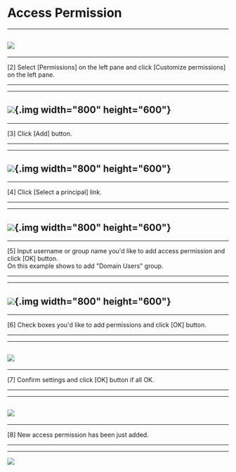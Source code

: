# Access Permission

  ----------------------------------------------------------------------------------------------------------------------------------------------------
  ![](./Windows%20Server%202012%20R2%20_%20File%20Server%20_%20Access%20Permission%20_%20Server%20World_files/29.png)
  ----------------------------------------------------------------------------------------------------------------------------------------------------

  ------- -----------------------------------------------------------------------------------------------
  \[2\]   Select \[Permissions\] on the left pane and click \[Customize permissions\] on the left pane.
  ------- -----------------------------------------------------------------------------------------------

  ----------------------------------------------------------------------------------------------------------------------------------------------------
  ![](./Windows%20Server%202012%20R2%20_%20File%20Server%20_%20Access%20Permission%20_%20Server%20World_files/30.png){.img width="800" height="600"}
  ----------------------------------------------------------------------------------------------------------------------------------------------------

  ------- -----------------------
  \[3\]   Click \[Add\] button.
  ------- -----------------------

  ----------------------------------------------------------------------------------------------------------------------------------------------------
  ![](./Windows%20Server%202012%20R2%20_%20File%20Server%20_%20Access%20Permission%20_%20Server%20World_files/31.png){.img width="800" height="600"}
  ----------------------------------------------------------------------------------------------------------------------------------------------------

  ------- ------------------------------------
  \[4\]   Click \[Select a principal\] link.
  ------- ------------------------------------

  ----------------------------------------------------------------------------------------------------------------------------------------------------
  ![](./Windows%20Server%202012%20R2%20_%20File%20Server%20_%20Access%20Permission%20_%20Server%20World_files/32.png){.img width="800" height="600"}
  ----------------------------------------------------------------------------------------------------------------------------------------------------

  ----------------------------------- -----------------------------------
  \[5\]                               Input username or group name you\'d
                                      like to add access permission and
                                      click \[OK\] button.\
                                      On this example shows to add
                                      \"Domain Users\" group.

  ----------------------------------- -----------------------------------

  ----------------------------------------------------------------------------------------------------------------------------------------------------
  ![](./Windows%20Server%202012%20R2%20_%20File%20Server%20_%20Access%20Permission%20_%20Server%20World_files/33.png){.img width="800" height="600"}
  ----------------------------------------------------------------------------------------------------------------------------------------------------

  ------- ---------------------------------------------------------------------
  \[6\]   Check boxes you\'d like to add permissions and click \[OK\] button.
  ------- ---------------------------------------------------------------------

  ----------------------------------------------------------------------------------------------------------------------------------------------------
  ![](./Windows%20Server%202012%20R2%20_%20File%20Server%20_%20Access%20Permission%20_%20Server%20World_files/34.png)
  ----------------------------------------------------------------------------------------------------------------------------------------------------

  ------- -----------------------------------------------------
  \[7\]   Confirm settings and click \[OK\] button if all OK.
  ------- -----------------------------------------------------

  ----------------------------------------------------------------------------------------------------------------------------------------------------
  ![](./Windows%20Server%202012%20R2%20_%20File%20Server%20_%20Access%20Permission%20_%20Server%20World_files/35.png)
  ----------------------------------------------------------------------------------------------------------------------------------------

  ------- --------------------------------------------
  \[8\]   New access permission has been just added.
  ------- --------------------------------------------

  ----------------------------------------------------------------------------------------------------------------------------------------------------
  ![](./Windows%20Server%202012%20R2%20_%20File%20Server%20_%20Access%20Permission%20_%20Server%20World_files/36.png)
